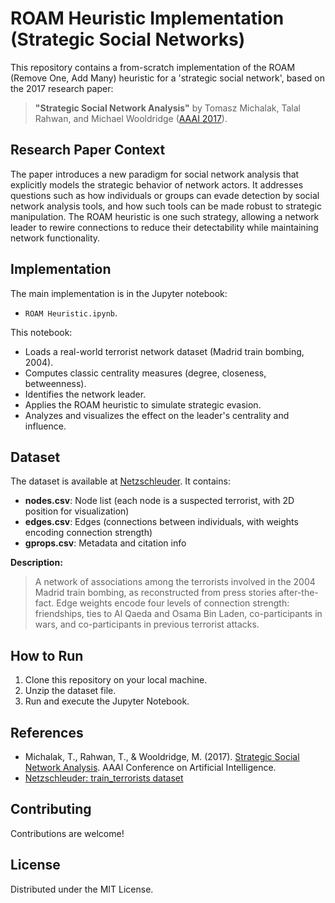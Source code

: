 # ROAM Heuristic Implementation (Strategic Social Networks)

This repository contains a from-scratch implementation of the ROAM (Remove One, Add Many) heuristic for a 'strategic social network', based on the 2017 research paper:

> **"Strategic Social Network Analysis"** by Tomasz Michalak, Talal Rahwan, and Michael Wooldridge ([AAAI 2017](https://aaai.org/papers/11142-aaai-31-2017/)).

## Research Paper Context

The paper introduces a new paradigm for social network analysis that explicitly models the strategic behavior of network actors. It addresses questions such as how individuals or groups can evade detection by social network analysis tools, and how such tools can be made robust to strategic manipulation. The ROAM heuristic is one such strategy, allowing a network leader to rewire connections to reduce their detectability while maintaining network functionality.

## Implementation

The main implementation is in the Jupyter notebook:
- `ROAM Heuristic.ipynb`.

This notebook:
- Loads a real-world terrorist network dataset (Madrid train bombing, 2004).
- Computes classic centrality measures (degree, closeness, betweenness).
- Identifies the network leader.
- Applies the ROAM heuristic to simulate strategic evasion.
- Analyzes and visualizes the effect on the leader's centrality and influence.

## Dataset

The dataset is available at [Netzschleuder](https://networks.skewed.de/net/train_terrorists). It contains:
- **nodes.csv**: Node list (each node is a suspected terrorist, with 2D position for visualization)
- **edges.csv**: Edges (connections between individuals, with weights encoding connection strength)
- **gprops.csv**: Metadata and citation info

**Description:**
> A network of associations among the terrorists involved in the 2004 Madrid train bombing, as reconstructed from press stories after-the-fact. Edge weights encode four levels of connection strength: friendships, ties to Al Qaeda and Osama Bin Laden, co-participants in wars, and co-participants in previous terrorist attacks.

## How to Run

1. Clone this repository on your local machine.
2. Unzip the dataset file.
3. Run and execute the Jupyter Notebook.

## References
- Michalak, T., Rahwan, T., & Wooldridge, M. (2017). [Strategic Social Network Analysis](https://aaai.org/papers/11142-aaai-31-2017/). AAAI Conference on Artificial Intelligence.
- [Netzschleuder: train_terrorists dataset](https://networks.skewed.de/net/train_terrorists)

## Contributing

Contributions are welcome!

## License

Distributed under the MIT License.
